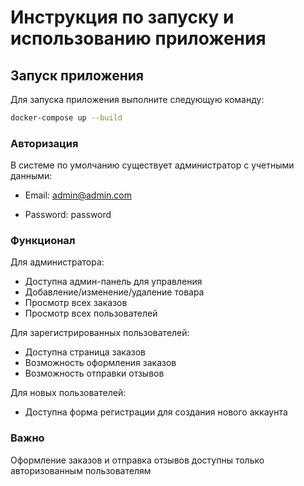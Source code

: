 # Инструкция по запуску и использованию приложения

## Запуск приложения

Для запуска приложения выполните следующую команду:

```bash
docker-compose up --build
```

### Авторизация
В системе по умолчанию существует администратор с учетными данными:

- Email: admin@admin.com

- Password: password

### Функционал

Для администратора:

- Доступна админ-панель для управления
- Добавление/изменение/удаление товара
- Просмотр всех заказов
- Просмотр всех пользователей

Для зарегистрированных пользователей:

- Доступна страница заказов
- Возможность оформления заказов
- Возможность отправки отзывов

Для новых пользователей:

- Доступна форма регистрации для создания нового аккаунта

### Важно
Оформление заказов и отправка отзывов доступны только авторизованным пользователям